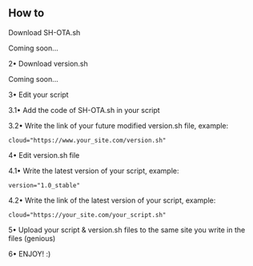 How to
-----------------------------------------------
Download SH-OTA.sh

Coming soon...

2• Download version.sh

Coming soon...

3• Edit your script

3.1• Add the code of SH-OTA.sh in your script

3.2• Write the link of your future modified version.sh file, example:

	cloud="https://www.your_site.com/version.sh"

4• Edit version.sh file

4.1• Write the latest version of your script, example:

	version="1.0_stable"

4.2• Write the link of the latest version of your script, example:

	cloud="https://your_site.com/your_script.sh"

5• Upload your script & version.sh files to the same site you write in the files (genious)

6• ENJOY! :)
